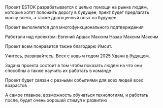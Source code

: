 Проект ESTOK разрабатывается с целью помощи на рынке людям, которые хотят положить дорогу в будущее, прект будет предлагать массу всего, а также драгоценный опыт на будущее.

Проект выполняется для многофункционального подтверждения 

Работали над проектом:
Евгений
Аршак
Максим
Назар
Максим
Максим

Проект всем понравится
также благодарю Имсит.

Учитесь, развивайтесь.
Всех с новым годом 2025
Удачи в будущем.

Задача проекта
состоит в том
чтобы показать
людям
на что они способны
а также
научить их работать
в команде

Проект будет связан с разными событиями для всех людей всех возрастов

А самое главное, возможность обучаться технологиям, и работать после, будет очень хороший стимул к развитию

